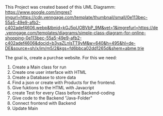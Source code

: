 This Project was created based of this UML Diagramm: 
https://www.google.com/imgres?imgurl=https://cdn.venngage.com/template/thumbnail/small/0e113bec-55a5-49e9-afb2-c402adef4606.webp&tbnid=kGJ5pUOBVbP_9M&vet=1&imgrefurl=https://de.venngage.com/templates/diagrams/simple-class-diagram-for-online-shopping-0e113bec-55a5-49e9-afb2-c402adef4606&docid=b3yaZLnlsTT9yM&w=640&h=495&hl=de-DE&source=sh/x/im/m5/2&kgs=fd6bbca02dd1265d&shem=abme,trie

The goal is, create a purchse website. For this we need:

1. Create a Main class for run
2. Create one user interface with HTML 
3. Create a Database to store data
4. Find a json or create with Products for the frontend. 
5. Give fuktions to the HTML with Javacript
6. create Test for every Class before Backend-coding
7. Give code to the Backend "Java-Folder" 
8. Connect frontend with Backend 
9. Update Main 
